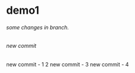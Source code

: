 # demo1
###### some changes in branch.
###### new commit
new commit - 1 2
new commit - 3
new commit - 4
